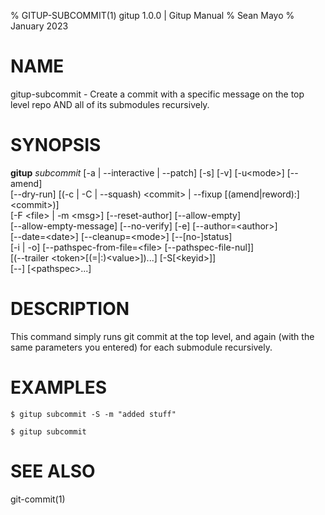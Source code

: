 % GITUP-SUBCOMMIT(1) gitup 1.0.0 | Gitup Manual
% Sean Mayo
% January 2023

# NAME

gitup-subcommit - Create a commit with a specific message on the top level repo AND all of its submodules recursively.

# SYNOPSIS

**gitup** *subcommit* [-a | -\-interactive | -\-patch] [-s] [-v] [-u\<mode\>] [-\-amend]\
[-\-dry-run] [(-c | -C | -\-squash) \<commit\> | --fixup [(amend|reword):]\<commit\>)]\
[-F \<file\> | -m \<msg\>] [-\-reset-author] [-\-allow-empty]\
[-\-allow-empty-message] [-\-no-verify] [-e] [-\-author=\<author\>]\
[-\-date=\<date\>] [-\-cleanup=\<mode\>] [--[no-]status]\
[-i | -o] [-\-pathspec-from-file=\<file\> [-\-pathspec-file-nul]]\
[(-\-trailer \<token\>[(=|:)\<value\>])...] [-S[\<keyid\>]]\
[-\-] [\<pathspec\>...]

# DESCRIPTION

This command simply runs git commit at the top level, and again (with the same parameters you entered) for each submodule recursively.

# EXAMPLES

`$ gitup subcommit -S -m "added stuff"`

`$ gitup subcommit`

# SEE ALSO

git-commit(1)